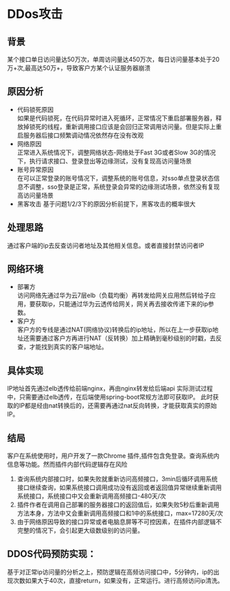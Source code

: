# DDos攻击
## 背景
某个接口单日访问量达50万次，单周访问量达450万次，每日访问量基本处于20万+次,最高达50万+，导致客户方某个认证服务器崩溃
## 原因分析
* 代码锁死原因  
	如果是代码锁死，在代码异常时进入死循环，正常情况下重启部署服务器，释放掉锁死的线程，重新调用接口应该是会回归正常调用访问量。但是实际上重启服务器后接口频繁调动情况依然存在没有改观
* 网络原因  
	正常进入系统情况下，调整网络状态-网络处于Fast 3G或者Slow 3G的情况下，执行请求接口、登录登出等边缘测试，没有复现高访问量场景
* 账号异常原因  
	在可以正常登录的账号情况下，调整系统的账号信息，对sso单点登录状态信息不调整，sso登录是正常，系统登录会异常的边缘测试场景，依然没有复现高访问量场景
* 黑客攻击
	基于问题1/2/3下的原因分析前提下，黑客攻击的概率很大
## 处理思路
通过客户端的ip去反查访问者地址及其他相关信息。或者直接封禁访问者IP
## 网络环境
* 部署方  
访问网络先通过华为云7层elb（负载均衡）再转发给网关应用然后转给子应用，要获取ip，只能通过华为云透传给网关，网关再去接收传递下来的ip参数。
* 客户方  
客户方的专线是通过NAT(网络协议)转换后的ip地址，所以在上一步获取ip地址还需要通过客户方再进行NAT（反转换）加上精确到毫秒级别的时戳，去反查，才能找到真实的客户端地址。

## 具体实现
IP地址首先通过elb透传给前端nginx，再由nginx转发给后端api
实际测试过程中，只需要通过elb透传，在后端使用spring-boot常规方法即可获取IP。
此时获取的IP都是经由nat转换后的，还需要再通过nat反向转换，才能获取真实的原始IP。
## 结局
客户在系统使用时，用户开发了一款Chrome 插件,插件包含免登录。查询系统内信息等功能。然而插件内部代码逻辑存在风险
1. 查询系统内部接口时，如果失败就重新访问高频接口，3min后循环调用系统接口继续查询，如果系统接口调用成功没有返回或者返回值异常继续重新调用系统接口，系统接口中又会重新调用高频接口-480天/次
2. 插件作者在调用自己部署的服务器接口的返回值后，如果失败5秒后重新调用方法本身，方法中又会重新调用高频接口和1中的系统接口，max=17280天/次
3. 由于网络原因导致的接口异常或者电脑息屏等不可控因素，在插件内部逻辑不完整的情况下，会引起更大级数级别的访问量。
## DDOS代码预防实现：
基于对正常ip访问量的分析之上，预防逻辑在高频访问接口中，5分钟内，ip的出现次数如果大于40次，直接return，如果没有，正常运行。进行高频访问ip清洗。